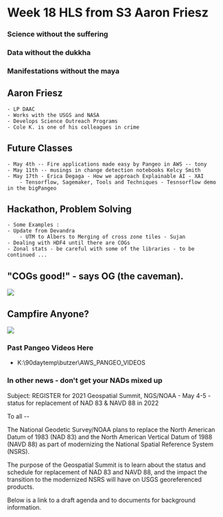 
# Week 18 HLS from S3 Aaron Friesz

### Science without the suffering
### Data without the dukkha
### Manifestations without the maya


## Aaron Friesz
    - LP DAAC
    - Works with the USGS and NASA
    - Develops Science Outreach Programs
    - Cole K. is one of his colleagues in crime

## Future Classes
    - May 4th -- Fire applications made easy by Pangeo in AWS -- tony
    - May 11th -- musings in change detection notebooks Kelcy Smith
    - May 17th - Erica Degaga - How we approach Explainable AI - XAI
        - Tensorflow, Sagemaker, Tools and Techniques - Tesnsorflow demo in the bigPangeo

## Hackathon, Problem Solving
    - Some Examples :
    - Update from Devandra
        - UTM to Albers to Merging of cross zone tiles - Sujan
    - Dealing with HDF4 until there are COGs
    - Zonal stats - be careful with some of the libraries - to be continued ...

## "COGs good!" - says OG (the caveman).
![](https://kokoalberti.com/articles/geotiff-compression-optimization-guide/tiled_vs_stripped.png)



## Campfire Anyone?

![](https://www.inforum.com/incoming/6976312-fkwbls-47-badlands-images.jpeg/alternates/BASE_FREE/47%20badlands%20images.jpeg)


### Past Pangeo Videos Here

- K:\90daytemp\butzer\AWS_PANGEO_VIDEOS

### In other news - don't get your NADs mixed up

Subject: REGISTER for 2021 Geospatial Summit, NGS/NOAA - May 4-5 - status for replacement of NAD 83 & NAVD 88 in 2022 
 
To all --

The National Geodetic Survey/NOAA plans to replace the North American Datum of 1983 (NAD 83) and the North American Vertical Datum of 1988 (NAVD 88) as part of modernizing the National Spatial Reference System (NSRS).


The purpose of the Geospatial Summit is to learn about the status and schedule for replacement of NAD 83 and NAVD 88, and the impact the transition to the modernized NSRS will have on USGS georeferenced products.


Below is a link to a draft agenda and to documents for background information.



